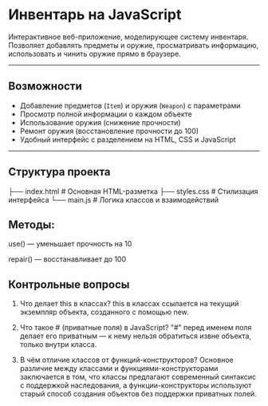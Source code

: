 # Инвентарь на JavaScript

Интерактивное веб-приложение, моделирующее систему инвентаря. Позволяет добавлять предметы и оружие, просматривать информацию, использовать и чинить оружие прямо в браузере.

---

## Возможности

- Добавление предметов (`Item`) и оружия (`Weapon`) с параметрами
- Просмотр полной информации о каждом объекте
- Использование оружия (снижение прочности)
- Ремонт оружия (восстановление прочности до 100)
- Удобный интерфейс с разделением на HTML, CSS и JavaScript

---

## Структура проекта

├── index.html # Основная HTML-разметка
├── styles.css # Стилизация интерфейса
└── main.js # Логика классов и взаимодействий


## Методы:

use() — уменьшает прочность на 10

repair() — восстанавливает до 100



## Контрольные вопросы

1. Что делает this в классах?
this в классах ссылается на текущий экземпляр объекта, созданного с помощью new.

2. Что такое # (приватные поля) в JavaScript?
"#" перед именем поля делает его приватным — к нему нельзя обратиться извне объекта, только внутри класса.

3. В чём отличие классов от функций-конструкторов?
Основное различие между классами и функциями-конструкторами заключается в том, что классы предлагают современный синтаксис с поддержкой наследования, а функции-конструкторы используют старый способ создания объектов без поддержки приватных полей.